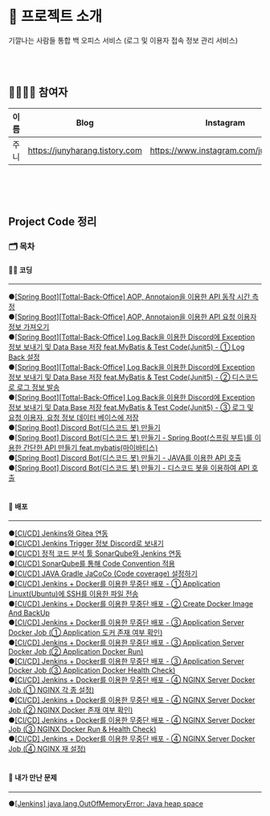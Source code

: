# 🚀 프로젝트 소개

기깔나는 사람들 통합 백 오피스 서비스 (로그 및 이용자 접속 정보 관리 서비스)

<br><br>

## 👨‍👨‍👧‍👧 참여자

| 이름 | Blog                           | Instagram                            |
|----|--------------------------------|--------------------------------------|
| 주니 | https://junyharang.tistory.com | https://www.instagram.com/junyharang |

<br><br><br>

## Project Code 정리

### 🗂 목차

#### 🧑‍💻 코딩

---
●[\[Spring Boot\]\[Tottal-Back-Office\] AOP, Annotaion을 이용한 API 동작 시간 측정](https://junyharang.tistory.com/456)
<br>
●[\[Spring Boot\]\[Tottal-Back-Office\] AOP, Annotaion을 이용한 API 요청 이용자 정보 가져오기](https://junyharang.tistory.com/457)
<br>
●[\[Spring Boot\]\[Tottal-Back-Office\] Log Back을 이용한 Discord에 Exception 정보 보내기 및 Data Base 저장 feat.MyBatis & Test Code\(Junit5\) - ① Log Back 설정](https://junyharang.tistory.com/458)
<br>
●[\[Spring Boot\]\[Tottal-Back-Office\] Log Back을 이용한 Discord에 Exception 정보 보내기 및 Data Base 저장 feat.MyBatis & Test Code\(Junit5\) - ② 디스코드로 로그 정보 발송](https://junyharang.tistory.com/459)
<br>
●[\[Spring Boot\]\[Tottal-Back-Office\] Log Back을 이용한 Discord에 Exception 정보 보내기 및 Data Base 저장 feat.MyBatis & Test Code\(Junit5\) - ③ 로그 및 요청 이용자, 요청 정보 데이터 베이스에 저장](https://junyharang.tistory.com/460)
<br>
●[\[Spring Boot\] Discord Bot(디스코드 봇) 만들기](https://giggal-people.tistory.com/entry/Spring-Boot-Discord-Bot%EB%94%94%EC%8A%A4%EC%BD%94%EB%93%9C-%EB%B4%87-%EB%A7%8C%EB%93%A4%EA%B8%B0)
<br>
●[\[Spring Boot\] Discord Bot(디스코드 봇) 만들기 - Spring Boot(스프링 부트)를 이용한 간단한 API 만들기 feat.mybatis(마이바티스)](https://giggal-people.tistory.com/entry/Spring-Boot-Discord-Bot%EB%94%94%EC%8A%A4%EC%BD%94%EB%93%9C-%EB%B4%87-%EB%A7%8C%EB%93%A4%EA%B8%B0-Spring-Boot%EC%8A%A4%ED%94%84%EB%A7%81-%EB%B6%80%ED%8A%B8%EB%A5%BC-%EC%9D%B4%EC%9A%A9%ED%95%9C-%EA%B0%84%EB%8B%A8%ED%95%9C-API-%EB%A7%8C%EB%93%A4%EA%B8%B0-featmybatis%EB%A7%88%EC%9D%B4%EB%B0%94%ED%8B%B0%EC%8A%A4)
<br>
●[\[Spring Boot\] Discord Bot(디스코드 봇) 만들기 - JAVA를 이용한 API 호출](https://giggal-people.tistory.com/entry/Spring-Boot-Discord-Bot%EB%94%94%EC%8A%A4%EC%BD%94%EB%93%9C-%EB%B4%87-%EB%A7%8C%EB%93%A4%EA%B8%B0-JAVA%EB%A5%BC-%EC%9D%B4%EC%9A%A9%ED%95%9C-API-%ED%98%B8%EC%B6%9C)
<br>
●[\[Spring Boot\] Discord Bot(디스코드 봇) 만들기 - 디스코드 봇을 이용하여 API 호출](https://giggal-people.tistory.com/entry/Spring-Boot-Discord-Bot%EB%94%94%EC%8A%A4%EC%BD%94%EB%93%9C-%EB%B4%87-%EB%A7%8C%EB%93%A4%EA%B8%B0-%EB%94%94%EC%8A%A4%EC%BD%94%EB%93%9C-%EB%B4%87%EC%9D%84-%EC%9D%B4%EC%9A%A9%ED%95%98%EC%97%AC-API-%ED%98%B8%EC%B6%9C)
<br><br>

#### 🚚 배포

---
●[\[CI/CD\] Jenkins와 Gitea 연동](https://junyharang.tistory.com/385)
<br>
●[\[CI/CD\] Jenkins Trigger 정보 Discord로 보내기](https://junyharang.tistory.com/386)
<br>
●[\[CI/CD\] 정적 코드 분석 툴 SonarQube와 Jenkins 연동](https://junyharang.tistory.com/389)
<br>
●[\[CI/CD\] SonarQube를 통해 Code Convention 적용](https://junyharang.tistory.com/387)
<br>
●[\[CI/CD\] JAVA Gradle JaCoCo (Code coverage) 설정하기](https://junyharang.tistory.com/341)
<br>
●[\[CI/CD\] Jenkins + Docker를 이용한 무중단 배포 - ① Application Linuxt(Ubuntu)에 SSH를 이용한 파일 전송](https://junyharang.tistory.com/400)
<br>
●[\[CI/CD\] Jenkins + Docker를 이용한 무중단 배포 - ② Create Docker Image And BackUp](https://junyharang.tistory.com/404)
<br>
●[\[CI/CD\] Jenkins + Docker를 이용한 무중단 배포 - ③ Application Server Docker Job \(① Application 도커 존재 여부 확인\)](https://junyharang.tistory.com/405)
<br>
●[\[CI/CD\] Jenkins + Docker를 이용한 무중단 배포 - ③ Application Server Docker Job \(② Application Docker Run\)](https://junyharang.tistory.com/406)
<br>
●[\[CI/CD\] Jenkins + Docker를 이용한 무중단 배포 - ③ Application Server Docker Job \(③ Application Docker Health Check\)](https://junyharang.tistory.com/407)
<br>
●[\[CI/CD\] Jenkins + Docker를 이용한 무중단 배포 - ④ NGINX Server Docker Job \(① NGINX 각 종 설정\)](https://junyharang.tistory.com/408)
<br>
●[\[CI/CD\] Jenkins + Docker를 이용한 무중단 배포 - ④ NGINX Server Docker Job \(② NGINX Docker 존재 여부 확인\)](https://junyharang.tistory.com/409)
<br>
●[\[CI/CD\] Jenkins + Docker를 이용한 무중단 배포 - ④ NGINX Server Docker Job \(③ NGINX Docker Run & Health Check\)](https://junyharang.tistory.com/410)
<br>
●[\[CI/CD\] Jenkins + Docker를 이용한 무중단 배포 - ④ NGINX Server Docker Job \(④ NGINX 재 설정\)](https://junyharang.tistory.com/411)
<br><br>

#### 🤔 내가 만난 문제

---

●[\[Jenkins\] java.lang.OutOfMemoryError: Java heap space](https://junyharang.tistory.com/401)
<br>


